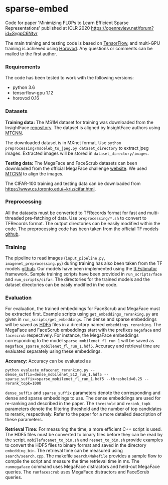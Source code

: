 # sparse-embed
Code for paper 'Minimizing FLOPs to Learn Efficient Sparse Representations' published at ICLR 2020 https://openreview.net/forum?id=SygpC6Ntvr

The main training and testing code is based on [TensorFlow](https://www.tensorflow.org/), and multi-GPU training is achieved using [Horovod](https://github.com/horovod/horovod). Any questions or comments can be mailed to the first author.

### Requirements
The code has been tested to work with the following versions:
* python 3.6
* tensorflow-gpu 1.12
* horovod 0.16


### Datasets
**Training data:** The MS1M dataset for training was downloaded from the InsightFace [repository](https://github.com/deepinsight/insightface/wiki/Dataset-Zoo). The dataset is aligned by InsightFace authors using [MTCNN](https://kpzhang93.github.io/MTCNN_face_detection_alignment/index.html).

The downloaded dataset is in MXnet format. Use ``python preprocessing/msceleb_to_jpeg.py dataset_directory`` to extract jpeg images. Extracted images will be stored in ``dataset_directory/images``.

**Testing data:** The MegaFace and FaceScrub datasets can been downloaded from the official MegaFace challenge [website](http://megaface.cs.washington.edu/participate/challenge.html). We used [MTCNN](https://kpzhang93.github.io/MTCNN_face_detection_alignment/index.html) to align the images.

The CIFAR-100 training and testing data can be downloaded from https://www.cs.toronto.edu/~kriz/cifar.html.

### Preprocessing
All the datasets must be converted to TFRecords format for fast and multi-threaded pre-fetching of data. Use ``preprocessing/*.sh`` to convert to TFRecords format. The output directories can be easily modified within the code. The preprocessing code has been taken from the official TF models [github](https://github.com/tensorflow/models).

### Training
The pipeline to read images (``input_pipeline.py``, ``imagenet_preprocessing.py``) during training has also been taken from the TF models [github](https://github.com/tensorflow/models). Our models have been implemented using the [tf.Estimator](https://www.tensorflow.org/guide/estimator) framework. Sample training scripts have been provided in ``run_scripts/face`` and ``run_scripts/cifar``. The directories for the trained models and the dataset directories can be easily modified in the code.

### Evaluation
For evaluation, the trained embeddings for FaceScrub and MegaFace must be extracted first. Example scripts using ``get_embeddings_reranking.py`` are given in  ``run_scripts/get_embeddings``. The dense and sparse embeddings will be saved as [HDF5](https://en.wikipedia.org/wiki/Hierarchical_Data_Format) files in a directory named ``embeddings_reranking``. The MegaFace and FaceScrub embeddings start with the prefixes ``megaface`` and ``facescrub`` respectively. For instance, the MegaFace embeddings corresponding to the model ``sparse_mobilenet_fl_run_1`` will be saved as ``megaface_sparse_mobilenet_fl_run_1.hdf5``. Accuracy and retrieval time are evaluated separately using these embeddings.

**Accuracy:** Accuracy can be evaluated as
```
python evaluate_mfacenet_reranking.py --dense_suffix=dense_mobilenet_512_run_1.hdf5 --sparse_suffix=sparse_mobilenet_fl_run_1.hdf5 --threshold=0.25 --rerank_topk=1000
```
``dense_suffix`` and ``sparse_suffix`` parameters denote the corresponding and dense and sparse embeddings to use. The dense embeddings are used for re-ranking and described in the paper. The ``threshold`` and ``rerank_topk`` parameters denote the filtering threshold and the number of top candidates to rerank, respectively. Refer to the paper for a more detailed description of these parameters.

**Retrieval Time:** For measuring the time, a more efficient C++ script is used. The HDF5 files must be converted to binary files before they can be read by the script. ``mobilefacenet_to_bin.sh`` and ``resnet_to_bin.sh`` provide examples to convert the HDF5 files to binary format and saved in the directory ``embedding_bin``. The retrieval time can be measured using ``search/search.cpp``. The makefile ``search/Makefile`` provides a sample flow to compile the script and measure the time retrieval time in ms. The ``runmegaface`` command uses MegaFace distractors and held-out MegaFace queries. The ``runfacescrub`` uses MegaFace distractors and FaceScrub queries.

